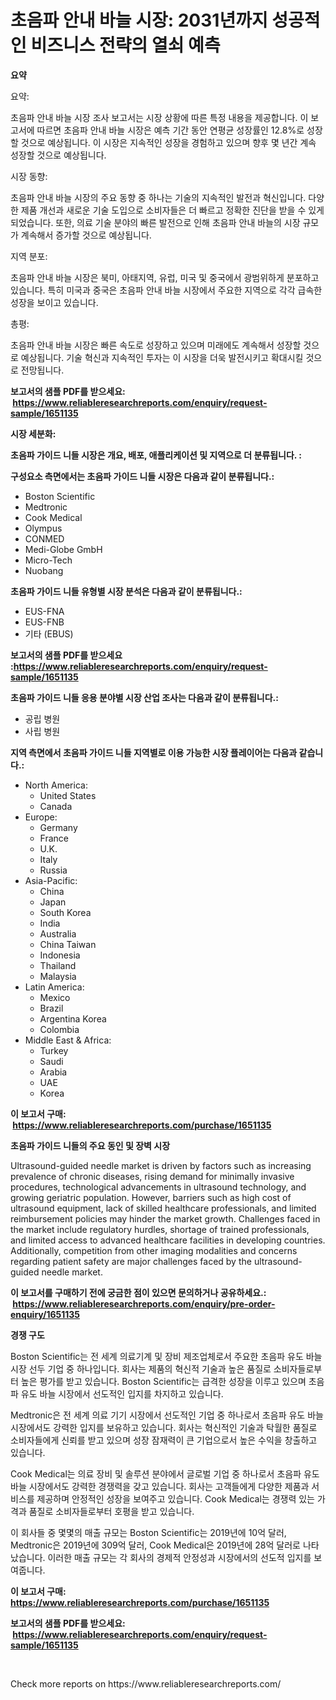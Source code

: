 <p><h1>초음파 안내 바늘 시장: 2031년까지 성공적인 비즈니스 전략의 열쇠 예측</h1></p><p><strong>요약</strong></p>
<p><p>요약:</p><p>초음파 안내 바늘 시장 조사 보고서는 시장 상황에 따른 특정 내용을 제공합니다. 이 보고서에 따르면 초음파 안내 바늘 시장은 예측 기간 동안 연평균 성장률인 12.8%로 성장할 것으로 예상됩니다. 이 시장은 지속적인 성장을 경험하고 있으며 향후 몇 년간 계속 성장할 것으로 예상됩니다.</p><p>시장 동향:</p><p>초음파 안내 바늘 시장의 주요 동향 중 하나는 기술의 지속적인 발전과 혁신입니다. 다양한 제품 개선과 새로운 기술 도입으로 소비자들은 더 빠르고 정확한 진단을 받을 수 있게 되었습니다. 또한, 의료 기술 분야의 빠른 발전으로 인해 초음파 안내 바늘의 시장 규모가 계속해서 증가할 것으로 예상됩니다.</p><p>지역 분포:</p><p>초음파 안내 바늘 시장은 북미, 아태지역, 유럽, 미국 및 중국에서 광범위하게 분포하고 있습니다. 특히 미국과 중국은 초음파 안내 바늘 시장에서 주요한 지역으로 각각 급속한 성장을 보이고 있습니다.</p><p>총평:</p><p>초음파 안내 바늘 시장은 빠른 속도로 성장하고 있으며 미래에도 계속해서 성장할 것으로 예상됩니다. 기술 혁신과 지속적인 투자는 이 시장을 더욱 발전시키고 확대시킬 것으로 전망됩니다.</p></p>
<p><strong>보고서의 샘플 PDF를 받으세요: &nbsp;<a href="https://www.reliableresearchreports.com/enquiry/request-sample/1651135">https://www.reliableresearchreports.com/enquiry/request-sample/1651135</a></strong></p>
<p><strong>시장 세분화:</strong></p>
<p><strong> 초음파 가이드 니들 시장은 개요, 배포, 애플리케이션 및 지역으로 더 분류됩니다. :</strong></p>
<p><strong>구성요소 측면에서는 초음파 가이드 니들 시장은 다음과 같이 분류됩니다.:</strong></p>
<p><ul><li>Boston Scientific</li><li>Medtronic</li><li>Cook Medical</li><li>Olympus</li><li>CONMED</li><li>Medi-Globe GmbH</li><li>Micro-Tech</li><li>Nuobang</li></ul></p>
<p><strong> 초음파 가이드 니들 유형별 시장 분석은 다음과 같이 분류됩니다.:</strong></p>
<p><ul><li>EUS-FNA</li><li>EUS-FNB</li><li>기타 (EBUS)</li></ul></p>
<p><strong>보고서의 샘플 PDF를 받으세요 :<a href="https://www.reliableresearchreports.com/enquiry/request-sample/1651135">https://www.reliableresearchreports.com/enquiry/request-sample/1651135</a></strong></p>
<p><strong> 초음파 가이드 니들 응용 분야별 시장 산업 조사는 다음과 같이 분류됩니다.:</strong></p>
<p><ul><li>공립 병원</li><li>사립 병원</li></ul></p>
<p><strong>지역 측면에서 초음파 가이드 니들 지역별로 이용 가능한 시장 플레이어는 다음과 같습니다.:</strong></p>
<p><ul>
    <li>
        North America:
        <ul>
            <li>United States</li>
            <li>Canada</li>
        </ul>
    </li>
    <li>
        Europe:
        <ul>
            <li>Germany</li>
            <li>France</li>
            <li>U.K.</li>
            <li>Italy</li>
            <li>Russia</li>
        </ul>
    </li>
    <li>
        Asia-Pacific:
        <ul>
            <li>China</li>
            <li>Japan</li>
            <li>South Korea</li>
            <li>India</li>
            <li>Australia</li>
            <li>China Taiwan</li>
            <li>Indonesia</li>
            <li>Thailand</li>
            <li>Malaysia</li>
        </ul>
    </li>
    <li>
        Latin America:
        <ul>
            <li>Mexico</li>
            <li>Brazil</li>
            <li>Argentina Korea</li>
            <li>Colombia</li>
        </ul>
    </li>
    <li>
        Middle East & Africa:
        <ul>
            <li>Turkey</li>
            <li>Saudi</li>
            <li>Arabia</li>
            <li>UAE</li>
            <li>Korea</li>
        </ul>
    </li>
    </ul></p>
<p><strong>이 보고서 구매: &nbsp;<a href="https://www.reliableresearchreports.com/purchase/1651135">https://www.reliableresearchreports.com/purchase/1651135</a></strong></p>
<p><strong>초음파 가이드 니들의 주요 동인 및 장벽 시장</strong></p>
<p><p>Ultrasound-guided needle market is driven by factors such as increasing prevalence of chronic diseases, rising demand for minimally invasive procedures, technological advancements in ultrasound technology, and growing geriatric population. However, barriers such as high cost of ultrasound equipment, lack of skilled healthcare professionals, and limited reimbursement policies may hinder the market growth. Challenges faced in the market include regulatory hurdles, shortage of trained professionals, and limited access to advanced healthcare facilities in developing countries. Additionally, competition from other imaging modalities and concerns regarding patient safety are major challenges faced by the ultrasound-guided needle market.</p></p>
<p><strong>이 보고서를 구매하기 전에 궁금한 점이 있으면 문의하거나 공유하세요.: &nbsp;<a href="https://www.reliableresearchreports.com/enquiry/pre-order-enquiry/1651135">https://www.reliableresearchreports.com/enquiry/pre-order-enquiry/1651135</a></strong></p>
<p><strong>경쟁 구도</strong></p>
<p><p>Boston Scientific는 전 세계 의료기계 및 장비 제조업체로서 주요한 초음파 유도 바늘 시장 선두 기업 중 하나입니다. 회사는 제품의 혁신적 기술과 높은 품질로 소비자들로부터 높은 평가를 받고 있습니다. Boston Scientific는 급격한 성장을 이루고 있으며 초음파 유도 바늘 시장에서 선도적인 입지를 차지하고 있습니다.</p><p>Medtronic은 전 세계 의료 기기 시장에서 선도적인 기업 중 하나로서 초음파 유도 바늘 시장에서도 강력한 입지를 보유하고 있습니다. 회사는 혁신적인 기술과 탁월한 품질로 소비자들에게 신뢰를 받고 있으며 성장 잠재력이 큰 기업으로서 높은 수익을 창출하고 있습니다.</p><p>Cook Medical는 의료 장비 및 솔루션 분야에서 글로벌 기업 중 하나로서 초음파 유도 바늘 시장에서도 강력한 경쟁력을 갖고 있습니다. 회사는 고객들에게 다양한 제품과 서비스를 제공하며 안정적인 성장을 보여주고 있습니다. Cook Medical는 경쟁력 있는 가격과 품질로 소비자들로부터 호평을 받고 있습니다.</p><p>이 회사들 중 몇몇의 매출 규모는 Boston Scientific는 2019년에 10억 달러, Medtronic은 2019년에 309억 달러, Cook Medical은 2019년에 28억 달러로 나타났습니다. 이러한 매출 규모는 각 회사의 경제적 안정성과 시장에서의 선도적 입지를 보여줍니다.</p></p>
<p><strong>이 보고서 구매: &nbsp; <a href="https://www.reliableresearchreports.com/purchase/1651135">https://www.reliableresearchreports.com/purchase/1651135</a></strong></p>
<p><strong>보고서의 샘플 PDF를 받으세요: &nbsp;<a href="https://www.reliableresearchreports.com/enquiry/request-sample/1651135">https://www.reliableresearchreports.com/enquiry/request-sample/1651135</a></strong><strong></strong></p>
<p>&nbsp;</p>
<p>Check more reports on https://www.reliableresearchreports.com/</p>